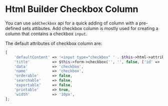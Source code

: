 # Html Builder Checkbox Column

You can use `addCheckbox` api for a quick adding of column with a pre-defined sets attibutes.
Add checkbox column is mostly used for creating a column that contains a checkbox `input`.

The default attributes of checkbox column are:
```php
[
	'defaultContent' => '<input type="checkbox" ' . $this->html->attributes($attributes) . '/>',
	'title'          => $this->form->checkbox('', '', false, ['id' => 'dataTablesCheckbox']),
	'data'           => 'checkbox',
	'name'           => 'checkbox',
	'orderable'      => false,
	'searchable'     => false,
	'exportable'     => false,
	'printable'      => true,
	'width'          => '10px',
];
```